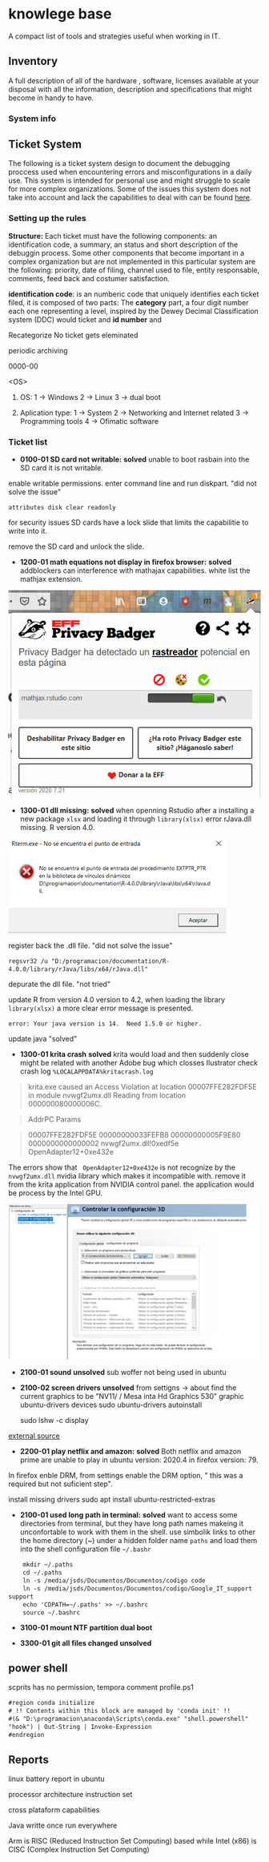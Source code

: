 # knowlege base
A compact list of tools and strategies useful when working in IT.

## Inventory 
A full description of all of the hardware , software, licenses available at your disposal with all the information, description and specifications that might become in handy to have.

### System info



## Ticket System
The following is a ticket system design to document the debugging proccess used when encountering errors and misconfigurations in a daily use. This system is intended for personal use and might struggle to scale for more complex organizations. Some of the issues this system does not take into account and lack the capabilities to deal with can be found [here]().

### Setting up the rules
__Structure:__ Each ticket must have the following components: an identification code, a summary, an status and short description of the debuggin process. Some other components that become important in a complex organization but are not implemented in this particular system are the following: priority, date of filing, channel used to file, entity responsable, comments, feed back and costumer satisfaction.    

__identification code__: is an numberic code that uniquely identifies each ticket filed, it is composed of two parts: The __category__ part, a four digit number each one  representing a level, inspired by the Dewey Decimal Classification system (DDC) would ticket and __id number__ and 

Recategorize 
No ticket gets eleminated 


periodic archiving 

0000-00

\<OS\>



1. OS:
1 -> Windows
2 -> Linux
3 -> dual boot

2. Aplication type:
1 -> System 
2 -> Networking and Internet related
3 -> Programming tools
4 -> Ofimatic software 





### Ticket list

* __0100-01 SD card not writable:__ __solved__ unable to boot rasbain into the SD card it is not writable.

enable writable permissions. enter command line and run diskpart.  "did not solve the issue"

    attributes disk clear readonly

for security issues SD cards have a lock slide that limits the capabilitie to write into it. 

remove the SD card and unlock the slide.

* __1200-01 math equations not display in firefox browser:__ __solved__ addblockers can interference with mathajax capabilities. white list the mathjax extension.

![ddl error message](./media/images/tickets/ticket-1200-01-allow-mathjax-privacyBadger.png)



* __1300-01 dll missing:__ __solved__ when openning Rstudio after a installing a new package ```xlsx``` and loading it through  ```library(xlsx)``` error rJava.dll missing. R version 4.0. 

![ddl error message](./media/images/tickets/ticket-1400-01-dll-library-missing.png)

register back the .dll file.  "did not solve the issue" 
    
    regsvr32 /u "D:/programacion/documentation/R-4.0.0/library/rJava/libs/x64/rJava.dll"

depurate the dll file. "not tried"

update R from version 4.0 version to 4.2, when loading the library   ```library(xlsx)``` a more clear error message is presented.
    
    error: Your java version is 14.  Need 1.5.0 or higher.

update java  "solved"

* __1300-01 krita crash__ __solved__ krita would load and then suddenly close might be related with another Adobe bug which closses Ilustrator
check crash log 
`%LOCALAPPDATA%kritacrash.log`


> krita.exe caused an Access Violation at location 00007FFE282FDF5E in module nvwgf2umx.dll Reading from location 000000080000006C.

>AddrPC           Params

> 00007FFE282FDF5E 00000000033FEFB8 00000000005F9E80 0000000000000002  nvwgf2umx.dll!0xedf5e OpenAdapter12+0xe432e

The errors show that ` OpenAdapter12+0xe432e` is not recognize by the `nvwgf2umx.dll`  nvidia library which makes it incompatible with. remove it from the  krita application from NVIDIA control panel. the application would be process by the Intel GPU.

![remove krita from NVIDIA control panel ](./media/images/tickets/ticket-130001-remove-krita-nvidia.png)
 

* __2100-01 sound__ __unsolved__ sub woffer not being used in ubuntu

* __2100-02 screen drivers__ __unsolved__
 from settigns -> about find the current graphics to be "NV11/ / Mesa inta Hd Graphics 530" graphic 
    ubuntu-drivers devices
    sudo ubuntu-drivers autoinstall

    sudo lshw -c display

[external source](https://www.linuxbabe.com/ubuntu/install-nvidia-driver-ubuntu-18-04)


* __2200-01 play netflix and amazon:__  __solved__ Both netflix and amazon prime are unable to play in ubuntu version: 2020.4 in firefox  version: 79.

In firefox enble DRM, from settings enable the DRM option, " this was a required but not suficient step".

install missing drivers
    sudo apt install ubuntu-restricted-extras

* __2100-01 used long path in terminal:__ __solved__ want to access some directories from terminal, but they have long path names makeing it unconfortable to work with them in the shell. 
use simbolik links to other the home directory (~) under a hidden folder name `paths` and load them into the shell configuration file `~/.bashr` 

``` 
    mkdir ~/.paths
    cd ~/.paths
    ln -s /media/jsds/Documentos/Documentos/codigo code
    ln -s /media/jsds/Documentos/Documentos/codigo/Google_IT_support support
    echo 'CDPATH=~/.paths' >> ~/.bashrc
    source ~/.bashrc
``` 

* __3100-01 mount NTF partition dual boot__

* __3300-01 git all files changed__ __unsolved__


## power shell
scprits has no permission, tempora comment profile.ps1

```
#region conda initialize
# !! Contents within this block are managed by 'conda init' !!
#(& "D:\programacion\anaconda\Scripts\conda.exe" "shell.powershell" "hook") | Out-String | Invoke-Expression
#endregion

```


## Reports



linux
battery report in ubuntu


processor architecture
instruction set

cross plataform capabilities 

Java writte once run everywhere

Arm is RISC (Reduced Instruction Set Computing) based while Intel (x86) is CISC (Complex Instruction Set Computing)